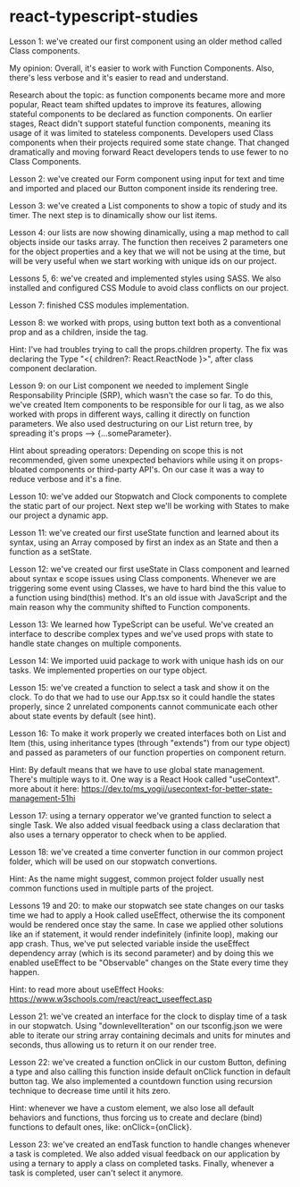 # react-typescript-studies

Lesson 1: we've created our first component using an older method called Class components.

My opinion: Overall, it's easier to work with Function Components. Also, there's less verbose and it's easier to read and understand.

Research about the topic: as function components became more and more popular, React team shifted updates to improve its features, allowing stateful components to be declared as function components. On earlier stages, React didn't support stateful function components, meaning its usage of it was limited to stateless components. Developers used Class components when their projects required some state change. That changed dramatically and moving forward React developers tends to use fewer to no Class Components.

Lesson 2: we've created our Form component using input for text and time and imported and placed our Button component inside its rendering tree.

Lesson 3: we've created a List components to show a topic of study and its timer. The next step is to dinamically show our list items.

Lesson 4: our lists are now showing dinamically, using a map method to call objects inside our tasks array. The function then receives 2 parameters one for the object properties and a key that we will not be using at the time, but will be very useful when we start working with unique ids on our project.

Lessons 5, 6: we've created and implemented styles using SASS. We also installed and configured CSS Module to avoid class conflicts on our project.

Lesson 7: finished CSS modules implementation.

Lesson 8: we worked with props, using button text both as a conventional prop and as a children, inside the tag.

Hint: I've had troubles trying to call the props.children property. The fix was declaring the Type "<{ children?: React.ReactNode }>", after class component declaration.

Lesson 9: on our List component we needed to implement Single Responsability Principle (SRP), which wasn't the case so far. To do this, we've created Item components to be responsible for our li tag, as we also worked with props in different ways, calling it directly on function parameters. We also used destructuring on our List return tree, by spreading it's props --> {...someParameter}.

Hint about spreading operators: Depending on scope this is not recommended, given some unexpected behaviors while using it on props-bloated components or third-party API's. On our case it was a way to reduce verbose and it's a fine.

Lesson 10: we've added our Stopwatch and Clock components to complete the static part of our project. Next step we'll be working with States to make our project a dynamic app.

Lesson 11: we've created our first useState function and learned about its syntax, using an Array composed by first an index as an State and then a function as a setState.

Lesson 12: we've created our first useState in Class component and learned about syntax e scope issues using Class components. Whenever we are triggering some event using Classes, we have to hard bind the this value to a function using bind(this) method. It's an old issue with JavaScript and the main reason why the community shifted to Function components.

Lesson 13: We learned how TypeScript can be useful. We've created an interface to describe complex types and we've used props with state to handle state changes on multiple components.

Lesson 14: We imported uuid package to work with unique hash ids on our tasks. We implemented properties on our type object.

Lesson 15: we've created a function to select a task and show it on the clock. To do that we had to use our App.tsx so it could handle the states properly, since 2 unrelated components cannot communicate each other about state events by default (see hint).

Lesson 16: To make it work properly we created interfaces both on List and Item (this, using inheritance types (through "extends") from our type object) and passed as parameters of our function properties on component return.

Hint: By default means that we have to use global state management. There's multiple ways to it. One way is a React Hook called "useContext". more about it here: https://dev.to/ms_yogii/usecontext-for-better-state-management-51hi

Lesson 17: using a ternary opperator we've granted function to select a single Task. We also added visual feedback using a class declaration that also uses a ternary opperator to check when to be applied.

Lesson 18: we've created a time converter function in our common project folder, which will be used on our stopwatch convertions.

Hint: As the name might suggest, common project folder usually nest common functions used in multiple parts of the project.

Lessons 19 and 20: to make our stopwatch see state changes on our tasks time we had to apply a Hook called useEffect, otherwise the its component would be rendered once stay the same. In case we applied other solutions like an if statement, it would render indefinitely (infinite loop), making our app crash. Thus, we've put selected variable inside the useEffect dependency array (which is its second parameter) and by doing this we enabled useEffect to be "Observable" changes on the State every time they happen.

Hint: to read more about useEffect Hooks: https://www.w3schools.com/react/react_useeffect.asp

Lesson 21: we've created an interface for the clock to display time of a task in our stopwatch. Using "downlevelIteration" on our tsconfig.json we were able to iterate our string array containing decimals and units for minutes and seconds, thus allowing us to return it on our render tree.

Lesson 22: we've created a function onClick in our custom Button, defining a type and also calling this function inside default onClick function in default button tag. We also implemented a countdown function using recursion technique to decrease time until it hits zero.

Hint: whenever we have a custom element, we also lose all default behaviors and functions, thus forcing us to create and declare (bind) functions to default ones, like: onClick={onClick}.

Lesson 23: we've created an endTask function to handle changes whenever a task is completed. We also added visual feedback on our application by using a ternary to apply a class on completed tasks. Finally, whenever a task is completed, user can't select it anymore.
